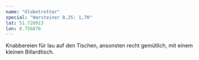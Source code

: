 ```yaml
---
name: "Globetrotter"
special: "Warsteiner 0,25: 1,70"
lat: 51.720913
lon: 8.756876
---
```

Knabbereien für lau auf den Tischen, ansonsten recht gemütlich, mit einem kleinen Billardtisch.
